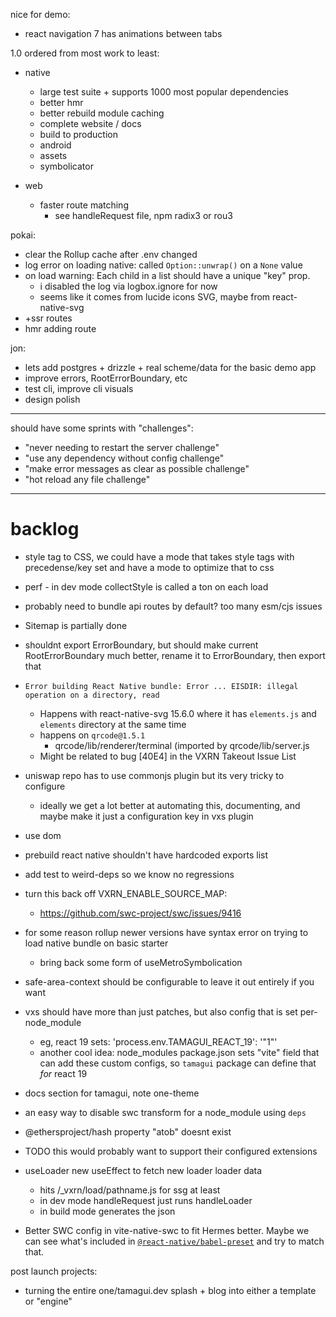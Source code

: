 nice for demo:

- react navigation 7 has animations between tabs

1.0 ordered from most work to least:

  - native
    - large test suite + supports 1000 most popular dependencies
    - better hmr
    - better rebuild module caching
    - complete website / docs
    - build to production
    - android
    - assets
    - symbolicator

  - web
    - faster route matching
      - see handleRequest file, npm radix3 or rou3

pokai:

  - clear the Rollup cache after .env changed
  - log error on loading native: called `Option::unwrap()` on a `None` value
  - on load warning: Each child in a list should have a unique "key" prop.
    - i disabled the log via logbox.ignore for now
    - seems like it comes from lucide icons SVG, maybe from react-native-svg
  - +ssr routes
  - hmr adding route

jon:
  - lets add postgres + drizzle + real scheme/data for the basic demo app
  - improve errors, RootErrorBoundary, etc
  - test cli, improve cli visuals
  - design polish

---

should have some sprints with "challenges":

- "never needing to restart the server challenge"
- "use any dependency without config challenge"
- "make error messages as clear as possible challenge"
- "hot reload any file challenge"

---

# backlog

- style tag to CSS, we could have a mode that takes style tags with precedense/key set and have a mode to optimize that to css

- perf - in dev mode collectStyle is called a ton on each load

- probably need to bundle api routes by default? too many esm/cjs issues

- Sitemap is partially done

- shouldnt export ErrorBoundary, but should make current RootErrorBoundary much better, rename it to ErrorBoundary, then export that

- `Error building React Native bundle: Error ... EISDIR: illegal operation on a directory, read`
  - Happens with react-native-svg 15.6.0 where it has `elements.js` and `elements` directory at the same time
  - happens on `qrcode@1.5.1`
    - qrcode/lib/renderer/terminal (imported by qrcode/lib/server.js
  - Might be related to bug [40E4] in the VXRN Takeout Issue List

- uniswap repo has to use commonjs plugin but its very tricky to configure
  - ideally we get a lot better at automating this, documenting, and maybe make it just a configuration key in vxs plugin

- use dom

- prebuild react native shouldn't have hardcoded exports list

- add test to weird-deps so we know no regressions

- turn this back off VXRN_ENABLE_SOURCE_MAP:
  - https://github.com/swc-project/swc/issues/9416

- for some reason rollup newer versions have syntax error on trying to load native bundle on basic starter

  - bring back some form of useMetroSymbolication
- safe-area-context should be configurable to leave it out entirely if you want

- vxs should have more than just patches, but also config that is set per-node_module
  - eg, react 19 sets: 'process.env.TAMAGUI_REACT_19': '"1"'
  - another cool idea: node_modules package.json sets "vite" field that can add these custom configs, so `tamagui` package can define that *for* react 19

- docs section for tamagui, note one-theme

- an easy way to disable swc transform for a node_module using `deps`

- @ethersproject/hash property "atob" doesnt exist

- TODO this would probably want to support their configured extensions

- useLoader new useEffect to fetch new loader loader data
  - hits /_vxrn/load/pathname.js for ssg at least
  - in dev mode handleRequest just runs handleLoader
  - in build mode generates the json

- Better SWC config in vite-native-swc to fit Hermes better. Maybe we can see what's included in [`@react-native/babel-preset`](https://github.com/facebook/react-native/tree/main/packages/react-native-babel-preset) and try to match that.

post launch projects:

- turning the entire one/tamagui.dev splash + blog into either a template or "engine"
